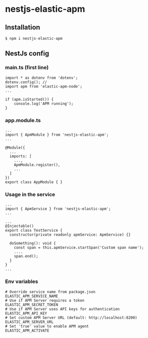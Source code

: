 # nestjs-elastic-apm

## Installation

```
$ npm i nestjs-elastic-apm
```

## NestJs config

### main.ts (first line)

```
import * as dotenv from 'dotenv';
dotenv.config(); //
import apm from 'elastic-apm-node';
...
```

```
if (apm.isStarted()) {
	console.log('APM running');
}
```

### app.module.ts

```
...
import { ApmModule } from 'nestjs-elastic-apm';
...
```

```
@Module({
  ...
  imports: [
    ...,
    ApmModule.register(),
    ...
  ]
})
export class AppModule { }
```

### Usage in the service

```
...
import { ApmService } from 'nestjs-elastic-apm';
...

...
@Injectable()
export class TestService {
  constructor(private readonly apmService: ApmService) {}

  doSomething(): void {
    const span = this.apmService.startSpan('Custom span name');
    ....
    span.end();
  }
}
...
```

### Env variables

```
# Override service name from package.json
ELASTIC_APM_SERVICE_NAME
# Use if APM Server requires a token
ELASTIC_APM_SECRET_TOKEN
# Use if APM Server uses API keys for authentication
ELASTIC_APM_API_KEY
# Set custom APM Server URL (default: http://localhost:8200)
ELASTIC_APM_SERVER_URL
# Set 'true' value to enable APM agent
ELASTIC_APM_ACTIVATE
```
